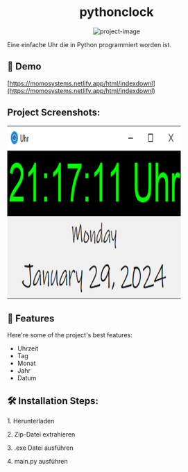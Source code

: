<h1 align="center" id="title">pythonclock</h1>

<p align="center"><img src="https://i.ibb.co/WfXy8p7/time-1606153.png" alt="project-image"></p>

<p id="description">Eine einfache Uhr die in Python programmiert worden ist.</p>

<h2>🚀 Demo</h2>

[https://momosystems.netlify.app/html/indexdownl](https://momosystems.netlify.app/html/indexdownl)

<h2>Project Screenshots:</h2>

<img src="https://github.com/momosystems/pythonclock/blob/main/clock/ScreenshotvonClock.png?raw=true" alt="project-screenshot" width="400" height="400/">

  
  
<h2>🧐 Features</h2>

Here're some of the project's best features:

*   Uhrzeit
*   Tag
*   Monat
*   Jahr
*   Datum

<h2>🛠️ Installation Steps:</h2>

<p>1. Herunterladen</p>

<p>2. Zip-Datei extrahieren</p>

<p>3. .exe Datei ausführen</p>

<p>4. main.py ausführen</p>
